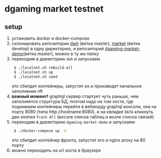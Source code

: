 # dgaming market testnet

## setup

1. установить docker и docker-compose
1. склонировать репозитории [dwh](https://github.com/dgamingfoundation/dwh) (ветка master), [market](https://github.com/dgamingfoundation/marketplace/tree/develop) (ветка develop) в одну директорию, и репозиторий [dgaming-market-demo](https://github.com/dgamingfoundation/dgaming-market-demo)(ветка master), можно в ту же папку 
1. переходим в директорию `dwh` и запускаем
   ```bash
    $ ./localnet.sh rebuild-all
    $ ./localnet.sh up
    $ ./localnet.sh seed     
   ```
   это сбилдит контейнеры, запустит их и произведет начальное заполнение nft
1. **важный момент!** graphql сервер стартует чуть раньше, чем заполняется структура БД, поэтом надо на том хосте, где поднимаем контейнеры перейти в вебморду graphql консоли, она на порту 8080 (типа http://hostname:8080), и на квладке `DATA` кликнуть две кнопки `Track All` (восзле списка таблиц и возле списка связей) 
1. переходим в директорию `dgaming-market-demo` и запускаем
   ```bash
    $ ./docker-compose up -d
   ```
   это сбилдит контейнер фронта, запустит его и nginx proxy на 80 порту 
1. можно переходить на url хоста в браузере 
